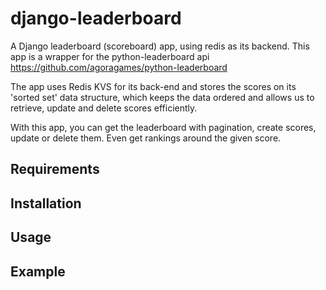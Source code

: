 django-leaderboard
==================

A Django leaderboard (scoreboard) app, using redis as its backend. This app is a wrapper for the python-leaderboard api https://github.com/agoragames/python-leaderboard

The app uses Redis KVS for its back-end and stores the scores on its 'sorted set' data structure, which keeps the data ordered and allows us to retrieve, update and delete scores efficiently. 

With this app, you can get the leaderboard with pagination, create scores, update or delete them. Even get rankings around the given score.

Requirements
------------

Installation
------------

Usage
-----


Example
-------


